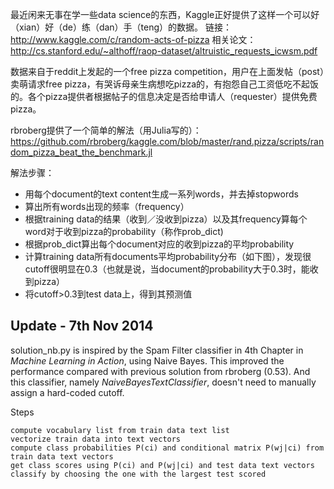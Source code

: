 最近闲来无事在学一些data science的东西，Kaggle正好提供了这样一个可以好（xian）好（de）练（dan）手（teng）的数据。
链接：http://www.kaggle.com/c/random-acts-of-pizza
相关论文：http://cs.stanford.edu/~althoff/raop-dataset/altruistic_requests_icwsm.pdf

数据来自于reddit上发起的一个free pizza competition，用户在上面发帖（post）卖萌请求free pizza，有哭诉母亲生病想吃pizza的，有抱怨自己工资低吃不起饭的。各个pizza提供者根据帖子的信息决定是否给申请人（requester）提供免费pizza。

rbroberg提供了一个简单的解法（用Julia写的）：https://github.com/rbroberg/kaggle.com/blob/master/rand.pizza/scripts/random_pizza_beat_the_benchmark.jl

解法步骤：
* 用每个document的text content生成一系列words，并去掉stopwords
* 算出所有words出现的频率（frequency）
* 根据training data的结果（收到／没收到pizza）以及其frequency算每个word对于收到pizza的probability（称作prob_dict)
* 根据prob_dict算出每个document对应的收到pizza的平均probability
* 计算training data所有documents平均probability分布（如下图），发现很cutoff很明显在0.3（也就是说，当document的probability大于0.3时，能收到pizza）
* 将cutoff>0.3到test data上，得到其预测值

Update - 7th Nov 2014
---
solution_nb.py is inspired by the Spam Filter classifier in 4th Chapter in *Machine Learning in Action*, using Naive Bayes. 
This improved the performance compared with previous solution from rbroberg (0.53).
And this classifier, namely *NaiveBayesTextClassifier*, doesn't need to manually assign a hard-coded cutoff.

Steps

    compute vocabulary list from train data text list
    vectorize train data into text vectors
    compute class probabilities P(ci) and conditional matrix P(wj|ci) from train data text vectors
    get class scores using P(ci) and P(wj|ci) and test data text vectors
    classify by choosing the one with the largest test scored
